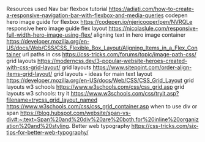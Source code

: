 Resources used
Nav bar flexbox tutorial https://adiati.com/how-to-create-a-responsive-navigation-bar-with-flexbox-and-media-queries
codepen hero image guide for flexbox https://codepen.io/njericooper/pen/NVRQLe
responsive hero image guide flex layout https://nicolaslule.com/responsive-full-width-hero-image-using-flex/
aligning text in hero image container https://developer.mozilla.org/en-US/docs/Web/CSS/CSS_Flexible_Box_Layout/Aligning_Items_in_a_Flex_Container
url paths in css https://css-tricks.com/forums/topic/image-path-css/
grid layouts https://moderncss.dev/3-popular-website-heroes-created-with-css-grid-layout/
grid layouts https://www.sitepoint.com/order-align-items-grid-layout/
grid layouts - ideas for main text layout https://developer.mozilla.org/en-US/docs/Web/CSS/CSS_Grid_Layout
grid layouts w3 schools https://www.w3schools.com/css/css_grid.asp
grid layouts w3 schools: try it https://www.w3schools.com/css/tryit.asp?filename=trycss_grid_layout_named
https://www.w3schools.com/css/css_grid_container.asp
when to use div or span https://blog.hubspot.com/website/span-vs-div#:~:text=Span%20and%20div%20are%20both,for%20inline%20organization%20and%20styling.
Better web typography https://css-tricks.com/six-tips-for-better-web-typography/

